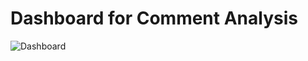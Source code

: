 # Dashboard for Comment Analysis

![Dashboard](https://github.com/adonovan7/YoutubeAnalysis/blob/master/images/Dashboard_Screenshot.png)